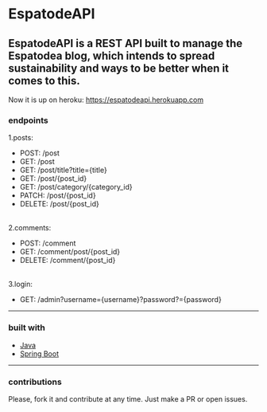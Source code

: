 # EspatodeAPI
EspatodeAPI is a REST API built to manage the Espatodea blog, which intends to spread sustainability and ways to be better when it comes to this.
 ---
 Now it is up on heroku: https://espatodeapi.herokuapp.com
 <br/>
### endpoints
1.posts:
  - POST: /post
  - GET: /post
  - GET: /post/title?title={title}
  - GET: /post/{post_id}
  - GET: /post/category/{category_id}
  - PATCH: /post/{post_id}
  - DELETE: /post/{post_id}
  
<br/>2.comments:
  - POST: /comment
  - GET: /comment/post/{post_id}
  - DELETE: /comment/{post_id}
  
<br/>3.login:
  - GET: /admin?username={username}?password?={password}
  ---
### built with
  - [Java](https://www.java.com/pt_BR)
  - [Spring Boot](https://spring.io/)
---
### contributions
Please, fork it and contribute at any time. Just make a PR or open issues.
